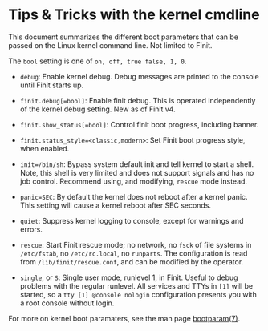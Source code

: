 Tips & Tricks with the kernel cmdline
=====================================

This document summarizes the different boot parameters that can be
passed on the Linux kernel command line.  Not limited to Finit.

The `bool` setting is one of `on, off, true false, 1, 0`.


* `debug`: Enable kernel debug.  Debug messages are printed to the
    console until Finit starts up.

* `finit.debug[=bool]`: Enable finit debug.  This is operated
	independently of the kernel debug setting.  New as of Finit v4.

* `finit.show_status[=bool]`: Control finit boot progress, including
  banner.

* `finit.status_style=<classic,modern>`: Set Finit boot progress style,
  when enabled.

* `init=/bin/sh`: Bypass system default init and tell kernel to start a
	shell.  Note, this shell is very limited and does not support
	signals and has no job control.  Recommend using, and modifying,
	`rescue` mode instead.

* `panic=SEC`: By default the kernel does not reboot after a kernel
    panic.  This setting will cause a kernel reboot after SEC seconds.

* `quiet`: Suppress kernel logging to console, except for warnings and
  errors.

* `rescue`: Start Finit rescue mode; no network, no `fsck` of file
    systems in `/etc/fstab`, no `/etc/rc.local`, no `runparts`.  The
    configuration is read from `/lib/finit/rescue.conf`, and can be
    modified by the operator.

* `single`, or `S`: Single user mode, runlevel 1, in Finit.  Useful to
    debug problems with the regular runlevel.  All services and TTYs in
    `[1]` will be started, so a `tty [1] @console nologin` configuration
    presents you with a root console without login.

For more on kernel boot paramaters, see the man page [bootparam(7)][].


[bootparam(7)]: https://www.man7.org/linux/man-pages/man7/bootparam.7.html
